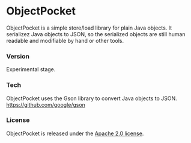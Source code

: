 # ObjectPocket
ObjectPocket is a simple store/load library for plain Java objects. It serializez Java objects to JSON, so the serialized objects are still human readable and modifiable by hand or other tools.

### Version
Experimental stage.

### Tech
ObjectPocket uses the Gson library to convert Java objects to JSON. https://github.com/google/gson

### License
ObjectPocket is released under the [Apache 2.0 license](LICENSE).
